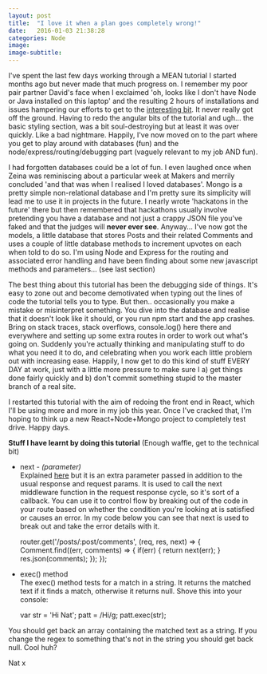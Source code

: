 ```yaml
---
layout: post
title:  "I love it when a plan goes completely wrong!"
date:   2016-01-03 21:38:28
categories: Node
image:
image-subtitle:
---
```


I've spent the last few days working through a MEAN tutorial I started months ago but never made that much progress on. I remember my poor pair partner David's face when I exclaimed 'oh, looks like I don't have Node or Java installed on this laptop' and the resulting 2 hours of installations and issues hampering our efforts to get to the <a href='https://thinkster.io/mean-stack-tutorial#beginning-node'>interesting bit</a>. It never really got off the ground. Having to redo the angular bits of the tutorial and ugh... the basic styling section, was a bit soul-destroying but at least it was over quickly. Like a bad nightmare. Happily, I've now moved on to the part where you get to play around with databases (fun) and the node/express/routing/debugging part (vaguely relevant to my job AND fun).

I had forgotten databases could be a lot of fun. I even laughed once when Zeina was reminiscing about a particular week at Makers and merrily concluded 'and that was when I realised I loved databases'. Mongo is a pretty simple non-relational database and I'm pretty sure its simplicity will lead me to use it in projects in the future. I nearly wrote 'hackatons in the future' there but then remembered that hackathons usually involve pretending you have a database and not just a crappy JSON file you've faked and that the judges will **never ever see**. Anyway... I've now got the models, a little database that stores Posts and their related Comments and uses a couple of little database methods to increment upvotes on each when told to do so. I'm using Node and Express for the routing and associated error handling and have been finding about some new javascript methods and parameters... (see last section)

The best thing about this tutorial has been the debugging side of things. It's easy to zone out and become demotivated when typing out the lines of code the tutorial tells you to type. But then.. occasionally you make a mistake or misinterpret something. You dive into the database and realise that it doesn't look like it should, or you run npm start and the app crashes. Bring on stack traces, stack overflows, console.log() here there and everywhere and setting up some extra routes in order to work out what's going on. Suddenly you're actually thinking and manipulating stuff to do what you need it to do, and celebrating when you work each little problem out with increasing ease. Happily, I now get to do this kind of stuff EVERY DAY at work, just with a little more pressure to make sure I a) get things done fairly quickly and b) don't commit something stupid to the master branch of a real site.

I restarted this tutorial with the aim of redoing the front end in React, which I'll be using more and more in my job this year. Once I've cracked that, I'm hoping to think up a new React+Node+Mongo project to completely test drive. Happy days.

**Stuff I have learnt by doing this tutorial** (Enough waffle, get to the technical bit)

* next *- (parameter)*<br>
Explained <a href='http://stackoverflow.com/questions/10695629/what-is-the-parameter-next-used-for-in-express/10695714'>here</a> but it is an extra parameter passed in addition to the usual response and request params. It is used to call the next middleware function in the request response cycle, so it's sort of a callback. You can use it to control flow by breaking out of the code in your route based on whether the condition you're looking at is satisfied or causes an error. In my code below you can see that next is used to break out and take the error details with it.

    router.get('/posts/:post/comments', (req, res, next) => {
      Comment.find((err, comments) => {
        if(err) { return next(err); }
        res.json(comments);
      });
    });

* exec() method<br>
The exec() method tests for a match in a string. It returns the matched text if it finds a match, otherwise it returns null. Shove this into your console:

    var str = 'Hi Nat';
    patt = /Hi/g;
    patt.exec(str);

You should get back an array containing the matched text as a string. If you change the regex to something that's not in the string you should get back null. Cool huh?

Nat x

